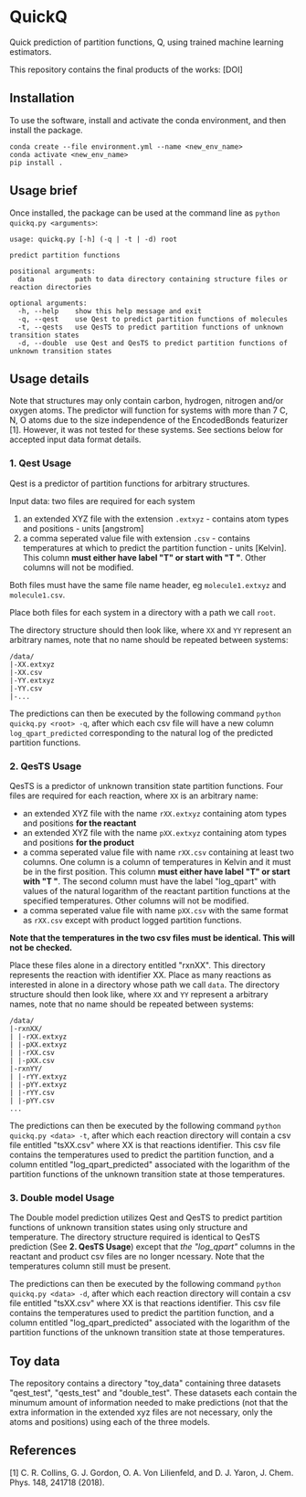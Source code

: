 # QuickQ
Quick prediction of partition functions, Q, using trained machine learning estimators.

This repository contains the final products of the works: [DOI]

## Installation
To use the software, install and activate the conda environment, and then install the package.

```
conda create --file environment.yml --name <new_env_name>
conda activate <new_env_name>
pip install .
```
## Usage brief
Once installed, the package can be used at the command line as `python quickq.py <arguments>`:

```
usage: quickq.py [-h] (-q | -t | -d) root

predict partition functions

positional arguments:
  data          path to data directory containing structure files or reaction directories

optional arguments:
  -h, --help    show this help message and exit
  -q, --qest    use Qest to predict partition functions of molecules
  -t, --qests   use QesTS to predict partition functions of unknown transition states
  -d, --double  use Qest and QesTS to predict partition functions of unknown transition states
```
## Usage details
Note that structures may only contain carbon, hydrogen, nitrogen and/or oxygen atoms. The predictor will function for systems with more than 7 C, N, O atoms due to the size independence of the EncodedBonds featurizer [1]. However, it was not tested for these systems. See sections below for accepted input data format details. 

### 1. Qest Usage

Qest is a predictor of partition functions for arbitrary structures. 

Input data: two files are required for each system
1. an extended XYZ file with the extension `.extxyz` - contains atom types and positions - units [angstrom]
2. a comma seperated value file with extension `.csv` - contains temperatures at which to predict the partition function - units [Kelvin]. This column **must either have label "T" or start with "T "**. Other columns will not be modified.

Both files must have the same file name header, eg `molecule1.extxyz` and `molecule1.csv`.

Place both files for each system in a directory with a path we call `root`.

The directory structure should then look like, where `XX` and `YY` represent an arbitrary names, note that no name should be repeated between systems:
```
/data/
|-XX.extxyz
|-XX.csv
|-YY.extxyz
|-YY.csv
|-...
```

The predictions can then be executed by the following command `python quickq.py <root> -q`, after which each csv file will have a new column `log_qpart_predicted` corresponding to the natural log of the predicted partition functions.

### 2. QesTS Usage
QesTS is a predictor of unknown transition state partition functions. Four files are required for each reaction, where `XX` is an arbitrary name:
- an extended XYZ file with the name `rXX.extxyz` containing atom types and positions **for the reactant**
- an extended XYZ file with the name `pXX.extxyz` containing atom types and positions **for the product**
- a comma seperated value file with name `rXX.csv` containing at least two columns. One column is a column of temperatures in Kelvin and it must be in the first position. This column **must either have label "T" or start with "T "**. The second column must have the label "log_qpart" with values of the natural logarithm of the reactant partition functions at the specified temperatures. Other columns will not be modified.
- a comma seperated value file with name `pXX.csv` with the same format as `rXX.csv` except with product logged partition functions.

**Note that the temperatures in the two csv files must be identical. This will not be checked.**

Place these files alone in a directory entitled "rxnXX". This directory represents the reaction with identifier XX. Place as many reactions as interested in alone in a directory whose path we call `data`.
The directory structure should then look like, where `XX` and `YY` represent a arbitrary names, note that no name should be repeated between systems:
```
/data/
|-rxnXX/
| |-rXX.extxyz
| |-pXX.extxyz
| |-rXX.csv
| |-pXX.csv
|-rxnYY/
| |-rYY.extxyz
| |-pYY.extxyz
| |-rYY.csv
| |-pYY.csv
...
```
The predictions can then be executed by the following command `python quickq.py <data> -t`, after which each reaction directory will contain a csv file entitled "tsXX.csv" where XX is that reactions identifier. This csv file contains the temperatures used to predict the partition function, and a column entitled "log_qpart_predicted" associated with the logarithm of the partition functions of the unknown transition state at those temperatures.

### 3. Double model Usage
The Double model prediction utilizes Qest and QesTS to predict partition functions of unknown transition states using only structure and temperature. The directory structure required is identical to QesTS prediction (See **2. QesTS Usage**) except that _the "log_qpart"_ columns in the reactant and product csv files are no longer ncessary. Note that the temperatures column still must be present.

The predictions can then be executed by the following command `python quickq.py <data> -d`, after which each reaction directory will contain a csv file entitled "tsXX.csv" where XX is that reactions identifier. This csv file contains the temperatures used to predict the partition function, and a column entitled "log_qpart_predicted" associated with the logarithm of the partition functions of the unknown transition state at those temperatures.

## Toy data
The repository contains a directory "toy_data" containing three datasets "qest_test", "qests_test" and "double_test". These datasets each contain the minumum amount of information needed to make predictions (not that the extra information in the extended xyz files are not necessary, only the atoms and positions) using each of the three models.  

## References
[1] C. R. Collins, G. J. Gordon, O. A. Von Lilienfeld, and D. J. Yaron, J. Chem. Phys. 148, 241718 (2018).
